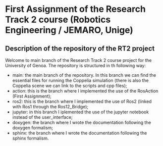 # First Assignment of the Research Track 2 course (Robotics Engineering / JEMARO, Unige)

## Description of the repository of the RT2 project

Welcome to main branch of the Research Track 2 course project for the University of Genoa.
The repository is structured in th following way:
* main: the main branch of the repository. In this branch we can find the essential files for running the Coppelia simulation (there is also the Coppelia scene we can link to the scripts and cpp files);
* action: this is the branch where I implemented the use of the RosAction (First Assignment);
* ros2: this is the branch where I implemented the use of Ros2 (linked with Ros1 through the Ros12_Bridge);
* jupyter: in this branch I iplemented the use of the jupyter notebook instead of the user_interface;
* doxygen: the branch where I wrote the documentation following the doxygen formalism;
* sphinx: the branch where I wrote the documentation following the sphinx formalism.



